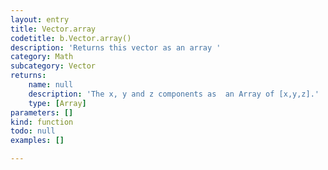 ```yaml
---
layout: entry
title: Vector.array
codetitle: b.Vector.array()
description: 'Returns this vector as an array '
category: Math
subcategory: Vector
returns:
    name: null
    description: 'The x, y and z components as  an Array of [x,y,z].'
    type: [Array]
parameters: []
kind: function
todo: null
examples: []

---
```

